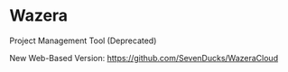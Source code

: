 # Wazera
Project Management Tool (Deprecated)

New Web-Based Version: https://github.com/SevenDucks/WazeraCloud

